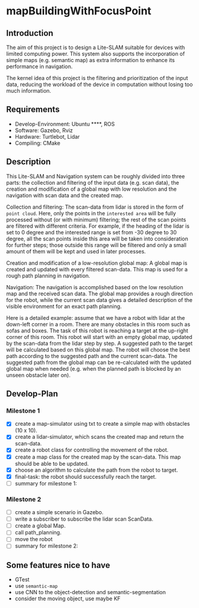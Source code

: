 # mapBuildingWithFocusPoint


## Introduction
The aim of this project is to design a Lite-SLAM suitable for devices with limited computing power. This system also supports the incorporation of simple maps (e.g. semantic map) as extra information to enhance its performance in navigation. 

The kernel idea of this project is the filtering and prioritization of the input data, reducing the workload of the device in computation without losing too much information.


## Requirements
- Develop-Environment: Ubuntu ****, ROS
- Software: Gazebo, Rviz
- Hardware: Turtlebot, Lidar
- Compiling: CMake

## Description
This Lite-SLAM and Navigation system can be roughly divided into three parts: the collection and filtering of the input data (e.g. scan data), the creation and modification of a global map with low resolution and the navigation with scan data and the created map. 

Collection and filtering: The scan-data from lidar is stored in the form of `point cloud`. Here, only the points in the `interested area` will be fully processed without (or with minimum) filtering; the rest of the scan points are filtered with different criteria. For example, if the heading of the lidar is set to 0 degree and the interested range is set from -30 degree to 30 degree, all the scan points inside this area will be taken into consideration for further steps; those outside this range will be filtered and only a small amount of them will be kept and used in later processes.

Creation and modification of a low-resolution global map: A global map is created and updated with every filtered scan-data. This map is used for a rough path planning in navigation.

Navigation: The navigation is accomplished based on the low resolution map and the received scan data. The global map provides a rough direction for the robot, while the current scan data gives a detailed description of the visible environment for an exact path planning.

Here is a detailed example: assume that we have a robot with lidar at the down-left corner in a room. There are many obstacles in this room such as sofas and boxes. The task of this robot is reaching a target at the up-right corner of this room. This robot will start with an empty global map, updated by the scan-data from the lidar step by step. A suggested path to the target will be calculated based on this global map. The robot will choose the best path according to the suggested path and the current scan-data. The suggested path from the global map can be re-calculated with the updated global map when needed (e.g. when the planned path is blocked by an unseen obstacle later on).

## Develop-Plan
### Milestone 1
- [x] create a map-simulator using txt to create a simple map with obstacles (10 x 10).
- [x] create a lidar-simulator, which scans the created map and return the scan-data.
- [x] create a robot class for controlling the movement of the robot.
- [x] create a map class for the created map by the scan-data. This map should be able to be updated.
- [x] choose an algorithm to calculate the path from the robot to target.
- [x] final-task: the robot should successfully reach the target.
- [ ] summary for milestone 1:

### Milestone 2
- [ ] create a simple scenario in Gazebo.
- [ ] write a subscriber to subscribe the lidar scan ScanData.
- [ ] create a global Map.
- [ ] call path_planning.
- [ ] move the robot
- [ ] summary for milestone 2:

## Some features nice to have
- GTest
- use `semantic-map`
- use CNN to the object-detection and semantic-segmentation
- consider the moving object, use maybe KF
